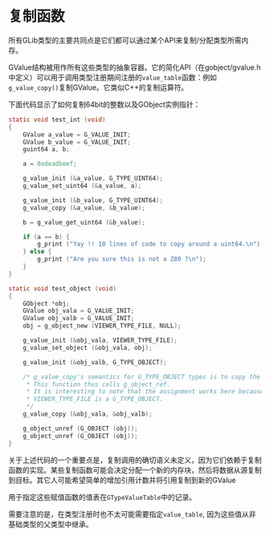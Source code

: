 # 复制函数

所有GLib类型的主要共同点是它们都可以通过某个API来复制/分配类型所需内存。

GValue结构被用作所有这些类型的抽象容器。它的简化API（在gobject/gvalue.h中定义）可以用于调用类型注册期间注册的`value_table`函数：例如`g_value_copy()`复制GValue。它类似C++的复制运算符。

下面代码显示了如何复制64bit的整数以及GObject实例指针：
```c
static void test_int (void)
{
    GValue a_value = G_VALUE_INIT;
    GValue b_value = G_VALUE_INIT;
    guint64 a, b;

    a = 0xdeadbeef;

    g_value_init (&a_value, G_TYPE_UINT64);
    g_value_set_uint64 (&a_value, a);

    g_value_init (&b_value, G_TYPE_UINT64);
    g_value_copy (&a_value, &b_value);

    b = g_value_get_uint64 (&b_value);

    if (a == b) {
        g_print ("Yay !! 10 lines of code to copy around a uint64.\n");
    } else {
        g_print ("Are you sure this is not a Z80 ?\n");
    }
}

static void test_object (void)
{
    GObject *obj;
    GValue obj_vala = G_VALUE_INIT;
    GValue obj_valb = G_VALUE_INIT;
    obj = g_object_new (VIEWER_TYPE_FILE, NULL);

    g_value_init (&obj_vala, VIEWER_TYPE_FILE);
    g_value_set_object (&obj_vala, obj);

    g_value_init (&obj_valb, G_TYPE_OBJECT);

    /* g_value_copy's semantics for G_TYPE_OBJECT types is to copy the reference.
     * This function thus calls g_object_ref.
     * It is interesting to note that the assignment works here because
     * VIEWER_TYPE_FILE is a G_TYPE_OBJECT.
     */
    g_value_copy (&obj_vala, &obj_valb);

    g_object_unref (G_OBJECT (obj));
    g_object_unref (G_OBJECT (obj));
}
```
关于上述代码的一个重要点是，复制调用的确切语义未定义，因为它们依赖于复制函数的实现。某些复制函数可能会决定分配一个新的内存块，然后将数据从源复制到目标。其它人可能希望简单的增加引用计数并将引用复制到新的GValue

用于指定这些赋值函数的值表在`GTypeValueTable`中的记录。

需要注意的是，在类型注册时也不太可能需要指定`value_table`, 因为这些值从非基础类型的父类型中继承。


